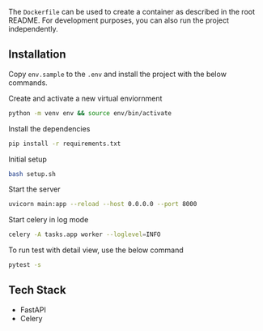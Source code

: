 The `Dockerfile` can be used to create a container as described in the root README. For development purposes, you can also run the project independently.
## Installation

Copy `env.sample` to the `.env` and install the project with the below commands.

Create and activate a new virtual enviornment

```sh
python -m venv env && source env/bin/activate
```

Install the dependencies

```sh
pip install -r requirements.txt
```

Initial setup
```sh
bash setup.sh
```

Start the server

```sh
uvicorn main:app --reload --host 0.0.0.0 --port 8000
```

Start celery in log mode

```sh
celery -A tasks.app worker --loglevel=INFO
```

To run test with detail view, use the below command
```sh
pytest -s
```


## Tech Stack
- FastAPI
- Celery
